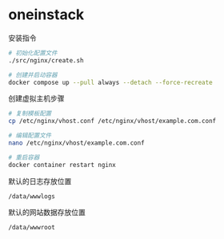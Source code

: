 # oneinstack
安装指令
```bash
# 初始化配置文件
./src/nginx/create.sh

# 创建并启动容器
docker compose up --pull always --detach --force-recreate
```

创建虚拟主机步骤
```bash
# 复制模板配置
cp /etc/nginx/vhost.conf /etc/nginx/vhost/example.com.conf

# 编辑配置文件
nano /etc/nginx/vhost/example.com.conf

# 重启容器
docker container restart nginx
```

默认的日志存放位置
```
/data/wwwlogs
```

默认的网站数据存放位置
```
/data/wwwroot
```
